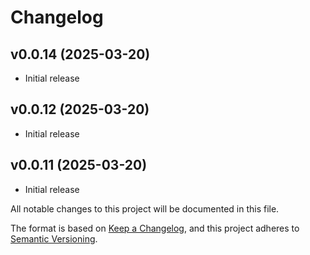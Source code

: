 # Changelog

## v0.0.14 (2025-03-20)

* Initial release

## v0.0.12 (2025-03-20)

* Initial release

## v0.0.11 (2025-03-20)

* Initial release

All notable changes to this project will be documented in this file.

The format is based on [Keep a Changelog](https://keepachangelog.com/en/1.0.0/),
and this project adheres to [Semantic Versioning](https://semver.org/spec/v2.0.0.html).

